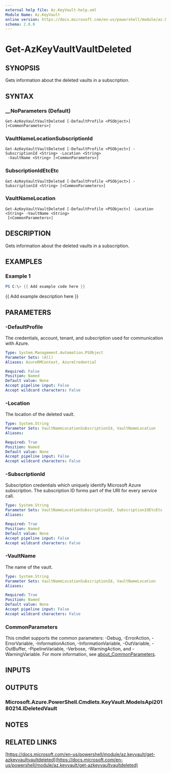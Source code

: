 ```yaml
---
external help file: Az.KeyVault-help.xml
Module Name: Az.KeyVault
online version: https://docs.microsoft.com/en-us/powershell/module/az.keyvault/get-azkeyvaultvaultdeleted
schema: 2.0.0
---
```


# Get-AzKeyVaultVaultDeleted

## SYNOPSIS
Gets information about the deleted vaults in a subscription.

## SYNTAX

### __NoParameters (Default)
```
Get-AzKeyVaultVaultDeleted [-DefaultProfile <PSObject>] [<CommonParameters>]
```

### VaultNameLocationSubscriptionId
```
Get-AzKeyVaultVaultDeleted [-DefaultProfile <PSObject>] -SubscriptionId <String> -Location <String>
 -VaultName <String> [<CommonParameters>]
```

### SubscriptionIdEtcEtc
```
Get-AzKeyVaultVaultDeleted [-DefaultProfile <PSObject>] -SubscriptionId <String> [<CommonParameters>]
```

### VaultNameLocation
```
Get-AzKeyVaultVaultDeleted [-DefaultProfile <PSObject>] -Location <String> -VaultName <String>
 [<CommonParameters>]
```

## DESCRIPTION
Gets information about the deleted vaults in a subscription.

## EXAMPLES

### Example 1
```powershell
PS C:\> {{ Add example code here }}
```

{{ Add example description here }}

## PARAMETERS

### -DefaultProfile
The credentials, account, tenant, and subscription used for communication with Azure.

```yaml
Type: System.Management.Automation.PSObject
Parameter Sets: (All)
Aliases: AzureRMContext, AzureCredential

Required: False
Position: Named
Default value: None
Accept pipeline input: False
Accept wildcard characters: False
```

### -Location
The location of the deleted vault.

```yaml
Type: System.String
Parameter Sets: VaultNameLocationSubscriptionId, VaultNameLocation
Aliases:

Required: True
Position: Named
Default value: None
Accept pipeline input: False
Accept wildcard characters: False
```

### -SubscriptionId
Subscription credentials which uniquely identify Microsoft Azure subscription.
The subscription ID forms part of the URI for every service call.

```yaml
Type: System.String
Parameter Sets: VaultNameLocationSubscriptionId, SubscriptionIdEtcEtc
Aliases:

Required: True
Position: Named
Default value: None
Accept pipeline input: False
Accept wildcard characters: False
```

### -VaultName
The name of the vault.

```yaml
Type: System.String
Parameter Sets: VaultNameLocationSubscriptionId, VaultNameLocation
Aliases:

Required: True
Position: Named
Default value: None
Accept pipeline input: False
Accept wildcard characters: False
```

### CommonParameters
This cmdlet supports the common parameters: -Debug, -ErrorAction, -ErrorVariable, -InformationAction, -InformationVariable, -OutVariable, -OutBuffer, -PipelineVariable, -Verbose, -WarningAction, and -WarningVariable. For more information, see [about_CommonParameters](http://go.microsoft.com/fwlink/?LinkID=113216).

## INPUTS

## OUTPUTS

### Microsoft.Azure.PowerShell.Cmdlets.KeyVault.ModelsApi20180214.IDeletedVault
## NOTES

## RELATED LINKS

[https://docs.microsoft.com/en-us/powershell/module/az.keyvault/get-azkeyvaultvaultdeleted](https://docs.microsoft.com/en-us/powershell/module/az.keyvault/get-azkeyvaultvaultdeleted)

